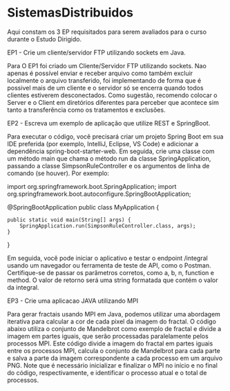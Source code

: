 # SistemasDistribuidos
Aqui constam os 3 EP requisitados para serem avaliados para o curso durante o Estudo Dirigido.

EP1 - Crie um cliente/servidor FTP utilizando sockets em Java.

Para O EP1 foi criado um Cliente/Servidor FTP utilizando sockets. Nao apenas é possível enviar e receber arquivo como também excluir localmente o arquivo transferido, foi implementando de forma que é possivel mais de um cliente e o servidor só se encerra quando todos clientes estiverem desconectados. Como sugestão, recomendo colocar o Server e o Client em diretórios diferentes para perceber que acontece sim tanto a transferência como os tratamentos e exclusões.

EP2 - Escreva um exemplo de aplicação que utilize REST e SpringBoot.

Para executar o código, você precisará criar um projeto Spring Boot em sua IDE preferida (por exemplo, IntelliJ, Eclipse, VS Code) e adicionar a dependência spring-boot-starter-web. Em seguida, crie uma classe com um método main que chama o método run da classe SpringApplication, passando a classe SimpsonRuleController e os argumentos de linha de comando (se houver). Por exemplo:

import org.springframework.boot.SpringApplication;
import org.springframework.boot.autoconfigure.SpringBootApplication;

@SpringBootApplication
public class MyApplication {

    public static void main(String[] args) {
        SpringApplication.run(SimpsonRuleController.class, args);
    }
}

Em seguida, você pode iniciar o aplicativo e testar o endpoint /integral usando um navegador ou ferramenta de teste de API, como o Postman. Certifique-se de passar os parâmetros corretos, como a, b, n, function e method. O valor de retorno será uma string formatada que contém o valor da integral.

EP3 - Crie uma aplicacao JAVA utilizando MPI

Para gerar fractais usando MPI em Java, podemos utilizar uma abordagem iterativa para calcular a cor de cada pixel da imagem do fractal. O código abaixo utiliza o conjunto de Mandelbrot como exemplo de fractal e divide a imagem em partes iguais, que serão processadas paralelamente pelos processos MPI. Este código divide a imagem do fractal em partes iguais entre os processos MPI, calcula o conjunto de Mandelbrot para cada parte e salva a parte da imagem correspondente a cada processo em um arquivo PNG. Note que é necessário inicializar e finalizar o MPI no início e no final do código, respectivamente, e identificar o processo atual e o total de processos.
